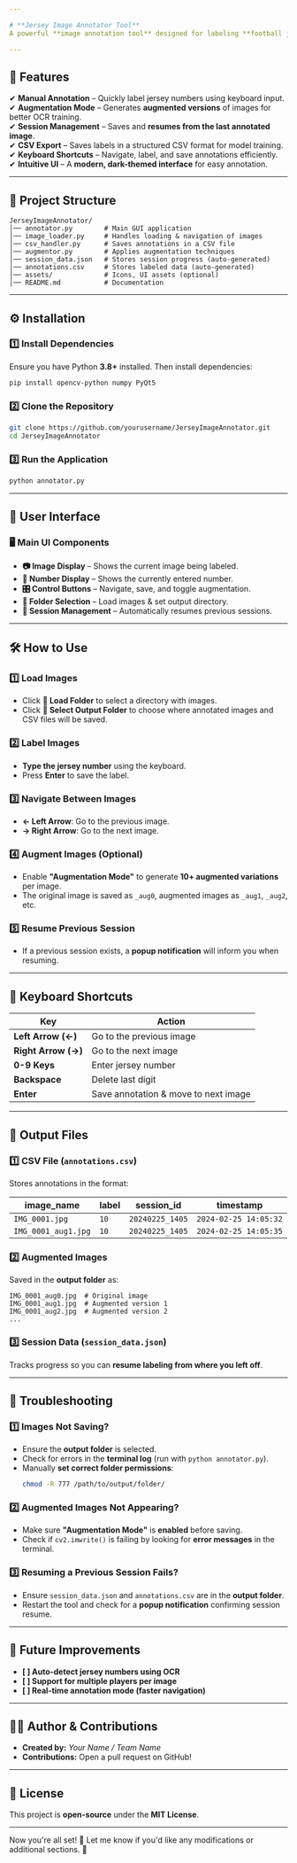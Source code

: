 ```yaml
---

# **Jersey Image Annotator Tool**  
A powerful **image annotation tool** designed for labeling **football jersey numbers**. It supports **manual annotation** and **automatic augmentation**, making it ideal for training OCR models on jersey numbers.

---
```


## **📌 Features**
✔ **Manual Annotation** – Quickly label jersey numbers using keyboard input.  
✔ **Augmentation Mode** – Generates **augmented versions** of images for better OCR training.  
✔ **Session Management** – Saves and **resumes from the last annotated image**.  
✔ **CSV Export** – Saves labels in a structured CSV format for model training.  
✔ **Keyboard Shortcuts** – Navigate, label, and save annotations efficiently.  
✔ **Intuitive UI** – A **modern, dark-themed interface** for easy annotation.

---

## **📂 Project Structure**
```
JerseyImageAnnotator/
│── annotator.py        # Main GUI application
│── image_loader.py     # Handles loading & navigation of images
│── csv_handler.py      # Saves annotations in a CSV file
│── augmentor.py        # Applies augmentation techniques
│── session_data.json   # Stores session progress (auto-generated)
│── annotations.csv     # Stores labeled data (auto-generated)
│── assets/             # Icons, UI assets (optional)
│── README.md           # Documentation
```

---

## **⚙️ Installation**
### **1️⃣ Install Dependencies**
Ensure you have Python **3.8+** installed. Then install dependencies:

```bash
pip install opencv-python numpy PyQt5
```

### **2️⃣ Clone the Repository**
```bash
git clone https://github.com/yourusername/JerseyImageAnnotator.git
cd JerseyImageAnnotator
```

### **3️⃣ Run the Application**
```bash
python annotator.py
```

---

## **🎨 User Interface**
### **🖥️ Main UI Components**
- **📷 Image Display** – Shows the current image being labeled.
- **🔢 Number Display** – Shows the currently entered number.
- **🎛️ Control Buttons** – Navigate, save, and toggle augmentation.
- **📂 Folder Selection** – Load images & set output directory.
- **💾 Session Management** – Automatically resumes previous sessions.

---

## **🛠️ How to Use**
### **1️⃣ Load Images**
- Click **📂 Load Folder** to select a directory with images.
- Click **📁 Select Output Folder** to choose where annotated images and CSV files will be saved.

### **2️⃣ Label Images**
- **Type the jersey number** using the keyboard.
- Press **Enter** to save the label.

### **3️⃣ Navigate Between Images**
- **← Left Arrow**: Go to the previous image.
- **→ Right Arrow**: Go to the next image.

### **4️⃣ Augment Images (Optional)**
- Enable **"Augmentation Mode"** to generate **10+ augmented variations** per image.
- The original image is saved as `_aug0`, augmented images as `_aug1`, `_aug2`, etc.

### **5️⃣ Resume Previous Session**
- If a previous session exists, a **popup notification** will inform you when resuming.

---

## **🎯 Keyboard Shortcuts**
| Key | Action |
|-----|--------|
| **Left Arrow (←)** | Go to the previous image |
| **Right Arrow (→)** | Go to the next image |
| **0-9 Keys** | Enter jersey number |
| **Backspace** | Delete last digit |
| **Enter** | Save annotation & move to next image |

---

## **📜 Output Files**
### **1️⃣ CSV File (`annotations.csv`)**
Stores annotations in the format:

| image_name | label | session_id | timestamp |
|------------|-------|------------|------------|
| `IMG_0001.jpg` | `10` | `20240225_1405` | `2024-02-25 14:05:32` |
| `IMG_0001_aug1.jpg` | `10` | `20240225_1405` | `2024-02-25 14:05:35` |

### **2️⃣ Augmented Images**
Saved in the **output folder** as:
```
IMG_0001_aug0.jpg  # Original image
IMG_0001_aug1.jpg  # Augmented version 1
IMG_0001_aug2.jpg  # Augmented version 2
...
```

### **3️⃣ Session Data (`session_data.json`)**
Tracks progress so you can **resume labeling from where you left off**.

---

## **🐞 Troubleshooting**
### **1️⃣ Images Not Saving?**
- Ensure the **output folder** is selected.
- Check for errors in the **terminal log** (run with `python annotator.py`).
- Manually **set correct folder permissions**:
  ```bash
  chmod -R 777 /path/to/output/folder/
  ```

### **2️⃣ Augmented Images Not Appearing?**
- Make sure **"Augmentation Mode"** is **enabled** before saving.
- Check if `cv2.imwrite()` is failing by looking for **error messages** in the terminal.

### **3️⃣ Resuming a Previous Session Fails?**
- Ensure `session_data.json` and `annotations.csv` are in the **output folder**.
- Restart the tool and check for a **popup notification** confirming session resume.

---

## **🚀 Future Improvements**
- **[ ] Auto-detect jersey numbers using OCR**  
- **[ ] Support for multiple players per image**  
- **[ ] Real-time annotation mode (faster navigation)**  

---

## **👨‍💻 Author & Contributions**
- **Created by:** *Your Name / Team Name*  
- **Contributions:** Open a pull request on GitHub!  

---

## **📜 License**
This project is **open-source** under the **MIT License**.

---

Now you're all set! 🎉 Let me know if you'd like any modifications or additional sections. 🚀
